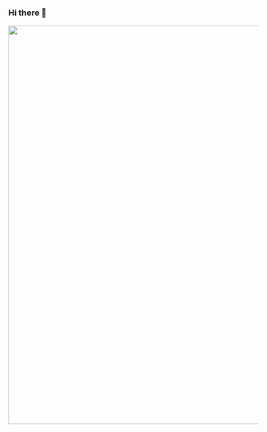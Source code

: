 ### Hi there 👋

<!--
**techguru0/techguru0** is a ✨ _special_ ✨ repository because its `README.md` (this file) appears on your GitHub profile.

Here are some ideas to get you started:

- 🔭 I’m currently working on ...
- 🌱 I’m currently learning ...
- 👯 I’m looking to collaborate on ...
- 🤔 I’m looking for help with ...
- 💬 Ask me about ...
- 📫 How to reach me: ...
- 😄 Pronouns: ...
- ⚡ Fun fact: ...





-->

<p align="center">
  <img src="https://github-readme-stats.vercel.app/api?username=techguru0&show_icons=true&theme=default" width="800">
</p>
